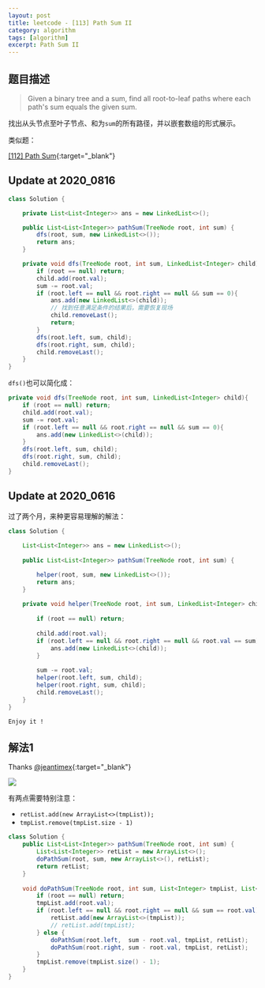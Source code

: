 ```yaml
---
layout: post
title: leetcode - [113] Path Sum II
category: algorithm
tags: [algorithm]
excerpt: Path Sum II
---
```


## 题目描述  

> Given a binary tree and a sum, find all root-to-leaf paths where each path's sum equals the given sum.  

找出从头节点至叶子节点、和为`sum`的所有路径，并以嵌套数组的形式展示。  

类似题：  

[[112] Path Sum](http://yaoyichen.cn/algorithm/2020/04/07/leetcode-112.html){:target="_blank"}  

## Update at 2020_0816  

``` java
class Solution {

    private List<List<Integer>> ans = new LinkedList<>();

    public List<List<Integer>> pathSum(TreeNode root, int sum) {
        dfs(root, sum, new LinkedList<>());
        return ans;
    }

    private void dfs(TreeNode root, int sum, LinkedList<Integer> child){
        if (root == null) return;
        child.add(root.val);
        sum -= root.val;
        if (root.left == null && root.right == null && sum == 0){
            ans.add(new LinkedList<>(child));
            // 找到任意满足条件的结果后，需要恢复现场
            child.removeLast();
            return;
        }
        dfs(root.left, sum, child);
        dfs(root.right, sum, child);
        child.removeLast();
    }
}
```

`dfs()`也可以简化成：  

``` java
private void dfs(TreeNode root, int sum, LinkedList<Integer> child){
    if (root == null) return;
    child.add(root.val);
    sum -= root.val;
    if (root.left == null && root.right == null && sum == 0){
        ans.add(new LinkedList<>(child));
    }
    dfs(root.left, sum, child);
    dfs(root.right, sum, child);
    child.removeLast();
}
```

## Update at 2020_0616  

过了两个月，来种更容易理解的解法：  

``` java
class Solution {
    
    List<List<Integer>> ans = new LinkedList<>();
    
    public List<List<Integer>> pathSum(TreeNode root, int sum) {

        helper(root, sum, new LinkedList<>());
        return ans;
    }
    
    private void helper(TreeNode root, int sum, LinkedList<Integer> child){
        
        if (root == null) return;
        
        child.add(root.val);
        if (root.left == null && root.right == null && root.val == sum){
            ans.add(new LinkedList<>(child));
        }
        
        sum -= root.val;
        helper(root.left, sum, child);
        helper(root.right, sum, child);
        child.removeLast();
    }
}
```

`Enjoy it ! `

## 解法1  

Thanks [@jeantimex](https://leetcode.com/problems/path-sum-ii/discuss/36698/Another-accepted-Java-solution){:target="_blank"}  


![](https://yyc-images.oss-cn-beijing.aliyuncs.com/leetcode_113.png)  

有两点需要特别注意：  

- `retList.add(new ArrayList<>(tmpList));`  
- `tmpList.remove(tmpList.size - 1)`

``` java
class Solution {
    public List<List<Integer>> pathSum(TreeNode root, int sum) {
        List<List<Integer>> retList = new ArrayList<>();
        doPathSum(root, sum, new ArrayList<>(), retList);
        return retList;
    }
    
    void doPathSum(TreeNode root, int sum, List<Integer> tmpList, List<List<Integer>> retList){
        if (root == null) return;
        tmpList.add(root.val);
        if (root.left == null && root.right == null && sum == root.val){
            retList.add(new ArrayList<>(tmpList));
            // retList.add(tmpList);
        } else {
            doPathSum(root.left,  sum - root.val, tmpList, retList);
            doPathSum(root.right, sum - root.val, tmpList, retList);
        }
        tmpList.remove(tmpList.size() - 1);
    }
}
```
